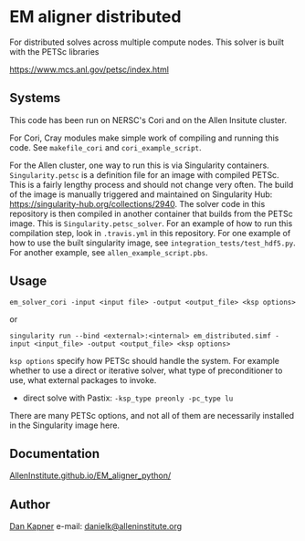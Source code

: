 # EM aligner distributed

For distributed solves across multiple compute nodes. This solver is built with the PETSc libraries

https://www.mcs.anl.gov/petsc/index.html

## Systems

This code has been run on NERSC's Cori and on the Allen Insitute cluster.

For Cori, Cray modules make simple work of compiling and running this code. See `makefile_cori` and `cori_example_script`.

For the Allen cluster, one way to run this is via Singularity containers. `Singularity.petsc` is a definition file for an image with compiled PETSc. This is a fairly lengthy process and should not change very often. The build of the image is manually triggered and maintained on Singularity Hub: https://singularity-hub.org/collections/2940. The solver code in this repository is then compiled in another container that builds from the PETSc image. This is `Singularity.petsc_solver`. For an example of how to run this compilation step, look in `.travis.yml` in this repository. For one example of how to use the built singularity image, see `integration_tests/test_hdf5.py`. For another example, see `allen_example_script.pbs`.

## Usage

```
em_solver_cori -input <input file> -output <output_file> <ksp options>
```
or
```
singularity run --bind <external>:<internal> em_distributed.simf -input <input_file> -output <output_file> <ksp options>
```

`ksp options` specify how PETSc should handle the system. For example whether to use a direct or iterative solver, what type of preconditioner to use, what external packages to invoke.

* direct solve with Pastix: `-ksp_type preonly -pc_type lu`

There are many PETSc options, and not all of them are necessarily installed in the Singularity image here.

## Documentation

[AllenInstitute.github.io/EM_aligner_python/](https://alleninstitute.github.io/EM_aligner_python)

## Author

[Dan Kapner](https://github.com/djkapner) e-mail: danielk@alleninstitute.org
